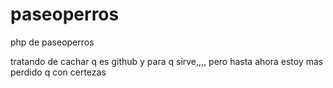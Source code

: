 paseoperros
===========

php de paseoperros

tratando de cachar q es github y para q sirve,,,, pero hasta ahora estoy mas perdido q con certezas